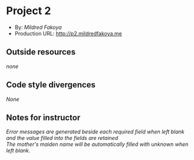 # Project 2
+ By: *Mildred Fakoya*
+ Production URL: <http://p2.mildredfakoya.me>

## Outside resources
*none*

## Code style divergences
*None*

## Notes for instructor
*Error messages are generated beside each required field when left blank and the value filled into the fields are retained  
The mother's maiden name will be automatically filled with unknown when left blank.*




